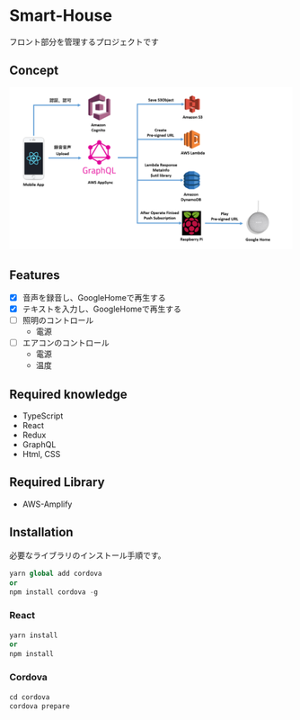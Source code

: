 # Smart-House
フロント部分を管理するプロジェクトです

## Concept
![Concept](./concept.png)

## Features
* [X] 音声を録音し、GoogleHomeで再生する
* [X] テキストを入力し、GoogleHomeで再生する
* [ ] 照明のコントロール
  * 電源
* [ ] エアコンのコントロール
  * 電源
  * 温度

## Required knowledge
* TypeScript
* React
* Redux
* GraphQL
* Html, CSS

## Required Library
* AWS-Amplify

## Installation
必要なライブラリのインストール手順です。

```s
yarn global add cordova
or
npm install cordova -g
```

### React
```s
yarn install
or
npm install
```

### Cordova
```s
cd cordova
cordova prepare
```